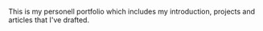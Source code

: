 This is my personell portfolio which includes my introduction, projects and articles that I've drafted.
